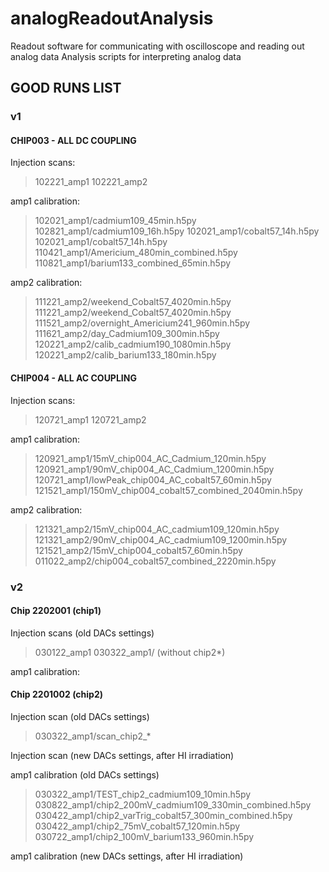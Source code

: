 # analogReadoutAnalysis

Readout software for communicating with oscilloscope and reading out analog data
Analysis scripts for interpreting analog data


## GOOD RUNS LIST

### v1

#### CHIP003 - ALL DC COUPLING
Injection scans:
> 102221_amp1
> 102221_amp2

amp1 calibration:
> 102021_amp1/cadmium109_45min.h5py
> 102821_amp1/cadmium109_16h.h5py
> 102021_amp1/cobalt57_14h.h5py
> 102021_amp1/cobalt57_14h.h5py
> 110421_amp1/Americium_480min_combined.h5py
> 110821_amp1/barium133_combined_65min.h5py

amp2 calibration:
> 111221_amp2/weekend_Cobalt57_4020min.h5py
> 111221_amp2/weekend_Cobalt57_4020min.h5py
> 111521_amp2/overnight_Americium241_960min.h5py
> 111621_amp2/day_Cadmium109_300min.h5py
> 120221_amp2/calib_cadmium190_1080min.h5py
> 120221_amp2/calib_barium133_180min.h5py


#### CHIP004 - ALL AC COUPLING
Injection scans:
> 120721_amp1
> 120721_amp2

amp1 calibration: 
> 120921_amp1/15mV_chip004_AC_Cadmium_120min.h5py
> 120921_amp1/90mV_chip004_AC_Cadmium_1200min.h5py
> 120721_amp1/lowPeak_chip004_AC_cobalt57_60min.h5py
> 121521_amp1/150mV_chip004_cobalt57_combined_2040min.h5py

amp2 calibration:
> 121321_amp2/15mV_chip004_AC_cadmium109_120min.h5py
> 121321_amp2/90mV_chip004_AC_cadmium109_1200min.h5py
> 121521_amp2/15mV_chip004_cobalt57_60min.h5py
> 011022_amp2/chip004_cobalt57_combined_2220min.h5py

### v2

#### Chip 2202001 (chip1)
Injection scans (old DACs settings)
> 030122_amp1
> 030322_amp1/ (without chip2*)

amp1 calibration:

#### Chip 2201002 (chip2)
Injection scan (old DACs settings)
> 030322_amp1/scan_chip2_*

Injection scan (new DACs settings, after HI irradiation)

amp1 calibration (old DACs settings)
> 030322_amp1/TEST_chip2_cadmium109_10min.h5py
> 030822_amp1/chip2_200mV_cadmium109_330min_combined.h5py
> 030422_amp1/chip2_varTrig_cobalt57_300min_combined.h5py
> 030422_amp1/chip2_75mV_cobalt57_120min.h5py
> 030722_amp1/chip2_100mV_barium133_960min.h5py

amp1 calibration (new DACs settings, after HI irradiation)